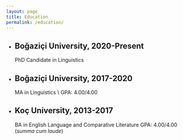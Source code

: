 ```yaml
---
layout: page
title: Education
permalink: /education/
---
```


- ## Boğaziçi University, 2020-Present
  PhD Candidate in Linguistics
- ## Boğaziçi University, 2017-2020 
  MA in Linguistics \\
  GPA: 4.00/4.00
- ## Koç University, 2013-2017
  BA in English Language and Comparative Literature
  GPA: 4.00/4.00 (_summa cum laude_)


